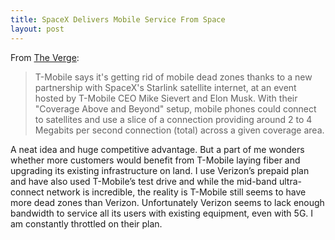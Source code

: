 ```yaml
---
title: SpaceX Delivers Mobile Service From Space
layout: post
---
```

From [The Verge](https://www.theverge.com/2022/8/25/23320722/spacex-starlink-t-mobile-satellite-internet-mobile-messaging):
> T-Mobile says it's getting rid of mobile dead zones thanks to a new partnership with SpaceX's Starlink satellite internet, at an event hosted by T-Mobile CEO Mike Sievert and Elon Musk. With their "Coverage Above and Beyond" setup, mobile phones could connect to satellites and use a slice of a connection providing around 2 to 4 Megabits per second connection (total) across a given coverage area.

A neat idea and huge competitive advantage. But a part of me wonders whether more customers would benefit from T-Mobile laying fiber and upgrading its existing infrastructure on land. I use Verizon’s prepaid plan and have also used T-Mobile’s test drive and while the mid-band ultra-connect network is incredible, the reality is T-Mobile still seems to have more dead zones than Verizon. Unfortunately Verizon seems to lack enough bandwidth to service all its users with existing equipment, even with 5G. I am constantly throttled on their plan.